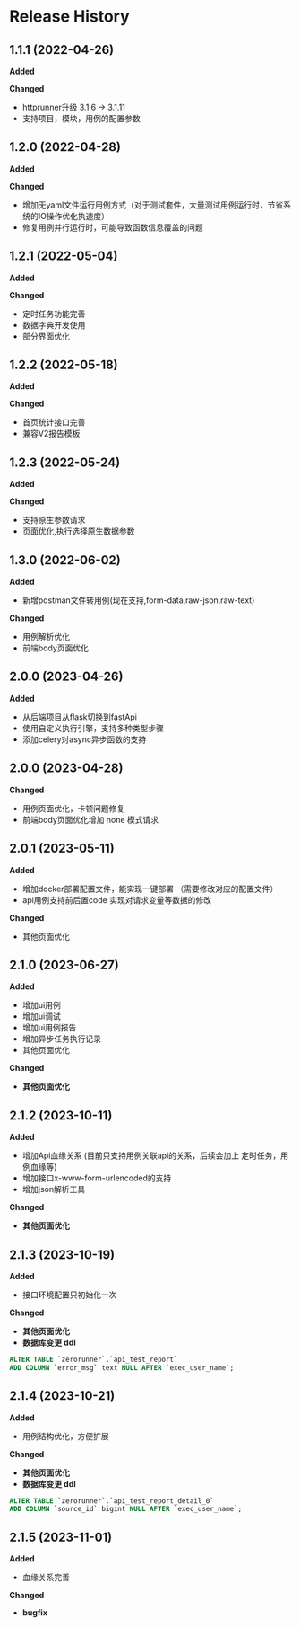 # Release History

## 1.1.1 (2022-04-26)

**Added**

**Changed**

- httprunner升级 3.1.6 -> 3.1.11
- 支持项目，模块，用例的配置参数

## 1.2.0 (2022-04-28)

**Added**

**Changed**

- 增加无yaml文件运行用例方式（对于测试套件，大量测试用例运行时，节省系统的IO操作优化执速度）
- 修复用例并行运行时，可能导致函数信息覆盖的问题

## 1.2.1 (2022-05-04)

**Added**

**Changed**

- 定时任务功能完善
- 数据字典开发使用
- 部分界面优化

## 1.2.2 (2022-05-18)

**Added**

**Changed**

- 首页统计接口完善
- 兼容V2报告模板


## 1.2.3 (2022-05-24)

**Added**

**Changed**

- 支持原生参数请求
- 页面优化,执行选择原生数据参数


## 1.3.0 (2022-06-02)

**Added**
- 新增postman文件转用例(现在支持,form-data,raw-json,raw-text)

**Changed**
- 用例解析优化
- 前端body页面优化

## 2.0.0 (2023-04-26)

**Added**
- 从后端项目从flask切换到fastApi
- 使用自定义执行引擎，支持多种类型步骤
- 添加celery对async异步函数的支持


## 2.0.0 (2023-04-28)

**Changed**
- 用例页面优化，卡顿问题修复
- 前端body页面优化增加 none 模式请求


## 2.0.1 (2023-05-11)

**Added**
- 增加docker部署配置文件，能实现一键部署 （需要修改对应的配置文件）
- api用例支持前后置code 实现对请求变量等数据的修改

**Changed**
- 其他页面优化

## 2.1.0 (2023-06-27)

**Added**
- 增加ui用例
- 增加ui调试
- 增加ui用例报告
- 增加异步任务执行记录
- 其他页面优化

**Changed**
- **其他页面优化**


## 2.1.2 (2023-10-11)

**Added**
- 增加Api血缘关系 (目前只支持用例关联api的关系，后续会加上 定时任务，用例血缘等)
- 增加接口x-www-form-urlencoded的支持
- 增加json解析工具

**Changed**
- **其他页面优化**

## 2.1.3 (2023-10-19)

**Added**
- 接口环境配置只初始化一次

**Changed**
- **其他页面优化**
- **数据库变更 ddl**
```sql
ALTER TABLE `zerorunner`.`api_test_report` 
ADD COLUMN `error_msg` text NULL AFTER `exec_user_name`;
```

## 2.1.4 (2023-10-21)

**Added**
- 用例结构优化，方便扩展

**Changed**
- **其他页面优化**
- **数据库变更 ddl**
```sql
ALTER TABLE `zerorunner`.`api_test_report_detail_0` 
ADD COLUMN `source_id` bigint NULL AFTER `exec_user_name`;
```

## 2.1.5 (2023-11-01)

**Added**
- 血缘关系完善

**Changed**
- **bugfix**

